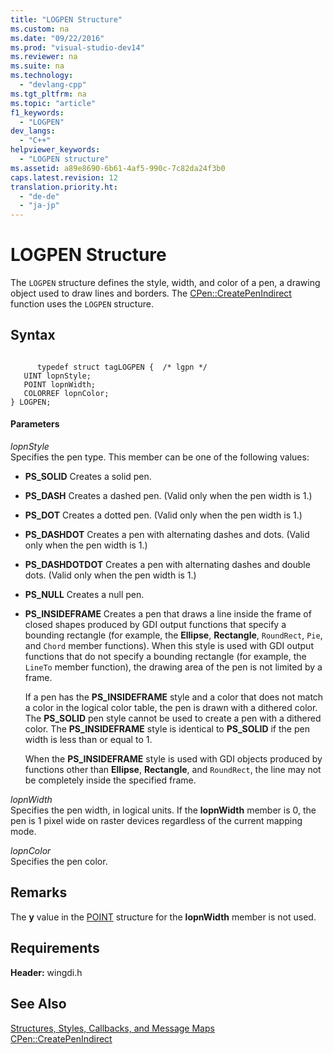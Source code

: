 ```yaml
---
title: "LOGPEN Structure"
ms.custom: na
ms.date: "09/22/2016"
ms.prod: "visual-studio-dev14"
ms.reviewer: na
ms.suite: na
ms.technology: 
  - "devlang-cpp"
ms.tgt_pltfrm: na
ms.topic: "article"
f1_keywords: 
  - "LOGPEN"
dev_langs: 
  - "C++"
helpviewer_keywords: 
  - "LOGPEN structure"
ms.assetid: a89e8690-6b61-4af5-990c-7c82da24f3b0
caps.latest.revision: 12
translation.priority.ht: 
  - "de-de"
  - "ja-jp"
---
```

# LOGPEN Structure
The `LOGPEN` structure defines the style, width, and color of a pen, a drawing object used to draw lines and borders. The [CPen::CreatePenIndirect](../Topic/CPen::CreatePenIndirect.md) function uses the `LOGPEN` structure.  
  
## Syntax  
  
```  
  
      typedef struct tagLOGPEN {  /* lgpn */  
   UINT lopnStyle;  
   POINT lopnWidth;  
   COLORREF lopnColor;  
} LOGPEN;  
```  
  
#### Parameters  
 *lopnStyle*  
 Specifies the pen type. This member can be one of the following values:  
  
-   **PS_SOLID** Creates a solid pen.  
  
-   **PS_DASH** Creates a dashed pen. (Valid only when the pen width is 1.)  
  
-   **PS_DOT** Creates a dotted pen. (Valid only when the pen width is 1.)  
  
-   **PS_DASHDOT** Creates a pen with alternating dashes and dots. (Valid only when the pen width is 1.)  
  
-   **PS_DASHDOTDOT** Creates a pen with alternating dashes and double dots. (Valid only when the pen width is 1.)  
  
-   **PS_NULL** Creates a null pen.  
  
-   **PS_INSIDEFRAME** Creates a pen that draws a line inside the frame of closed shapes produced by GDI output functions that specify a bounding rectangle (for example, the **Ellipse**, **Rectangle**, `RoundRect`, `Pie`, and `Chord` member functions). When this style is used with GDI output functions that do not specify a bounding rectangle (for example, the `LineTo` member function), the drawing area of the pen is not limited by a frame.  
  
     If a pen has the **PS_INSIDEFRAME** style and a color that does not match a color in the logical color table, the pen is drawn with a dithered color. The **PS_SOLID** pen style cannot be used to create a pen with a dithered color. The **PS_INSIDEFRAME** style is identical to **PS_SOLID** if the pen width is less than or equal to 1.  
  
     When the **PS_INSIDEFRAME** style is used with GDI objects produced by functions other than **Ellipse**, **Rectangle**, and `RoundRect`, the line may not be completely inside the specified frame.  
  
 *lopnWidth*  
 Specifies the pen width, in logical units. If the **lopnWidth** member is 0, the pen is 1 pixel wide on raster devices regardless of the current mapping mode.  
  
 *lopnColor*  
 Specifies the pen color.  
  
## Remarks  
 The **y** value in the [POINT](../VS_csharp/point-structure.md) structure for the **lopnWidth** member is not used.  
  
## Requirements  
 **Header:** wingdi.h  
  
## See Also  
 [Structures, Styles, Callbacks, and Message Maps](../VS_csharp/structures--styles--callbacks--and-message-maps.md)   
 [CPen::CreatePenIndirect](../Topic/CPen::CreatePenIndirect.md)